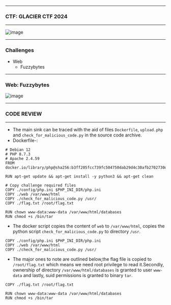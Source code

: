 ---------------

### CTF: GLACIER CTF 2024

---------------

![image](https://github.com/user-attachments/assets/cdce91a2-501c-40ed-8017-013608a71987)

---------------

### Challenges

- Web
  - Fuzzybytes

---------------

### Web: Fuzzybytes

![image](https://github.com/user-attachments/assets/bc6606d4-73d5-4934-b393-5305bc210a93)

---------------

### CODE REVIEW

-----------------

- The main sink can be traced with the aid of files `Dockerfile`, `upload.php` and `check_for_malicious_code.py` in the source code archive.
- Dockerfile-:

```docker
# Debian 12
# PHP 8.7.3
# Apache 2.4.59
FROM docker.io/library/php@sha256:b3ff205fcc739fc504750dab29d4c30afb2702730d37a1068a16c14f30a7d48f

RUN apt-get update && apt-get install -y python3 && apt-get clean

# Copy challenge required files
COPY ./config/php.ini $PHP_INI_DIR/php.ini
COPY ./web /var/www/html
COPY ./check_for_malicious_code.py /usr/
COPY ./flag.txt /root/flag.txt

RUN chown www-data:www-data /var/www/html/databases
RUN chmod +s /bin/tar
```

- The docker script copies the content of `web` to `/var/www/html`, copies the python script `check_for_malicious_code.py` to directory `/usr`.

```docker
COPY ./config/php.ini $PHP_INI_DIR/php.ini
COPY ./web /var/www/html
COPY ./check_for_malicious_code.py /usr/
```
- The major ones to note are outlined below,the flag file is copied to `/root/flag.txt` which means we need root privilege to read it.Secondly, ownership of directory `/var/www/html/databases` is granted to user `www-data` and lastly, suid permissions is granted to binary `tar`.

```docker
COPY ./flag.txt /root/flag.txt

RUN chown www-data:www-data /var/www/html/databases
RUN chmod +s /bin/tar
```


